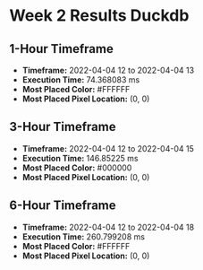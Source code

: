# Week 2 Results Duckdb
## 1-Hour Timeframe
- **Timeframe:** 2022-04-04 12 to 2022-04-04 13
- **Execution Time:** 74.368083 ms
- **Most Placed Color:** #FFFFFF
- **Most Placed Pixel Location:** (0, 0)
## 3-Hour Timeframe
- **Timeframe:** 2022-04-04 12 to 2022-04-04 15
- **Execution Time:** 146.85225 ms
- **Most Placed Color:** #000000
- **Most Placed Pixel Location:** (0, 0)
## 6-Hour Timeframe
- **Timeframe:** 2022-04-04 12 to 2022-04-04 18
- **Execution Time:** 260.799208 ms
- **Most Placed Color:** #FFFFFF
- **Most Placed Pixel Location:** (0, 0)